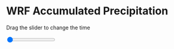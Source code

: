 <h1>WRF Accumulated Precipitation</h1>
<p>Drag the slider to change the time</p>

<div class="slidecontainer">
<input oninput='setImage(this)' class="slider" type="range" min="0" max="5" value="0" step="1" />
<img id='img'/>
</div>

<script>
var img = document.getElementById('img');
var img_array = ['/assets/images/wrf/r_wrfout_d01_2020-04-12_12:00:00.png',
'/assets/images/wrf/r_wrfout_d01_2020-04-12_13:00:00.png',
'/assets/images/wrf/r_wrfout_d01_2020-04-12_14:00:00.png',
'/assets/images/wrf/r_wrfout_d01_2020-04-12_15:00:00.png',
'/assets/images/wrf/r_wrfout_d01_2020-04-12_16:00:00.png',];
function setImage(obj)
{
        var value = obj.value;
        img.src = img_array[value];

}
</script>
